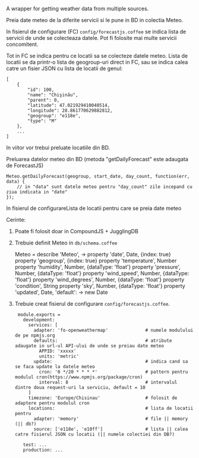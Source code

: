 A wrapper for getting weather data from multiple sources.

Preia date meteo de la diferite servicii si le pune in BD in colectia Meteo.

In fisierul de configurare (FC) <code>config/forecastjs.coffee</code> se indica lista de servicii de unde se colecteaza datele.
Pot fi folosite mai multe servicii concomitent.

Tot in FC se indica pentru ce locatii sa se colecteze datele meteo.
Lista de locatii se da printr-o lista de geogroup-uri direct in FC, sau se indica calea catre un fisier JSON cu lista de locatii de genul:

    [
        {
            "id": 100,
            "name": "Chişinău",
            "parent": 0,
            "latitude": 47.021929410040514,
            "longitude": 28.861770629882812,
            "geogroup": "e118e",
            "type": "M"
        },
        ...
    ]

In viitor vor trebui preluate locatiile din BD.


Preluarea datelor meteo din BD (metoda "getDailyForecast" este adaugata de ForecastJS)

    Meteo.getDailyForecast(geogroup, start_date, day_count, function(err, data) {
        // in "data" sunt datele meteo pentru "day_count" zile incepand cu ziua indicata in "date"
    });


In fisierul de configurareLista de locatii pentru care se preia date meteo

Cerinte:

1. Poate fi folosit doar in CompoundJS + JugglingDB

2. Trebuie definit Meteo in <code>db/schema.coffee</code>

    Meteo = describe 'Meteo', ->
      property 'date', Date, {index: true}
      property 'geogroup', {index: true}
      property 'temperature', Number
      property 'humidity', Number, {dataType: 'float'}
      property 'pressure', Number, {dataType: 'float'}
      property 'wind_speed', Number, {dataType: 'float'}
      property 'wind_degrees', Number, {dataType: 'float'}
      property 'condition', String
      property 'sky', Number, {dataType: 'float'}
      property 'updated', Date, 'default': -> new Date


3. Trebuie creat fisierul de configurare <code>config/forecastjs.coffee</code>.

        module.exports =
          development:
            services: [
              adapter: 'fo-openweathermap'              # numele modulului de pe npmjs.org
              defaults:                                 # atribute adaugate in url-ul API-ului de unde se preiau date meteo
                APPID: 'xxxxx'
                units: 'metric'
              update:                                   # indica cand sa se faca update la datele meteo
                cron: '0 */20 * * * *'                  # pattern pentru modulul cron(https://www.npmjs.org/package/cron)
                interval: 8                             # intervalul dintre doua request-uri la serviciu, default = 10
            ]
            timezone: 'Europe/Chisinau'                 # folosit de adaptere pentru modulul cron
            locations:                                  # lista de locatii pentru
              adapter: 'memory'                         # file || memory (|| db?)
              source: ['e118e', 'e10ff']                # lista || calea catre fisierul JSON cu locatii (|| numele colectiei din DB?)

          test: ...
          production: ...
